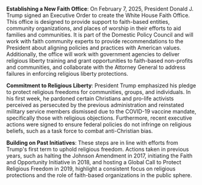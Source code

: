 **Establishing a New Faith Office**: On February 7, 2025, President Donald J. Trump signed an Executive Order to create the White House Faith Office. This office is designed to provide support to faith-based entities, community organizations, and places of worship in their efforts to aid families and communities. It is part of the Domestic Policy Council and will work with faith community experts to provide recommendations to the President about aligning policies and practices with American values. Additionally, the office will work with government agencies to deliver religious liberty training and grant opportunities to faith-based non-profits and communities, and collaborate with the Attorney General to address failures in enforcing religious liberty protections.

**Commitment to Religious Liberty**: President Trump emphasized his pledge to protect religious freedoms for communities, groups, and individuals. In his first week, he pardoned certain Christians and pro-life activists perceived as persecuted by the previous administration and reinstated military service members dismissed due to the COVID-19 vaccine mandate, specifically those with religious objections. Furthermore, recent executive actions were signed to ensure federal policies do not infringe on religious beliefs, such as a task force to combat anti-Christian bias.

**Building on Past Initiatives**: These steps are in line with efforts from Trump's first term to uphold religious freedom. Actions taken in previous years, such as halting the Johnson Amendment in 2017, initiating the Faith and Opportunity Initiative in 2018, and hosting a Global Call to Protect Religious Freedom in 2019, highlight a consistent focus on religious protections and the role of faith-based organizations in the public sphere.